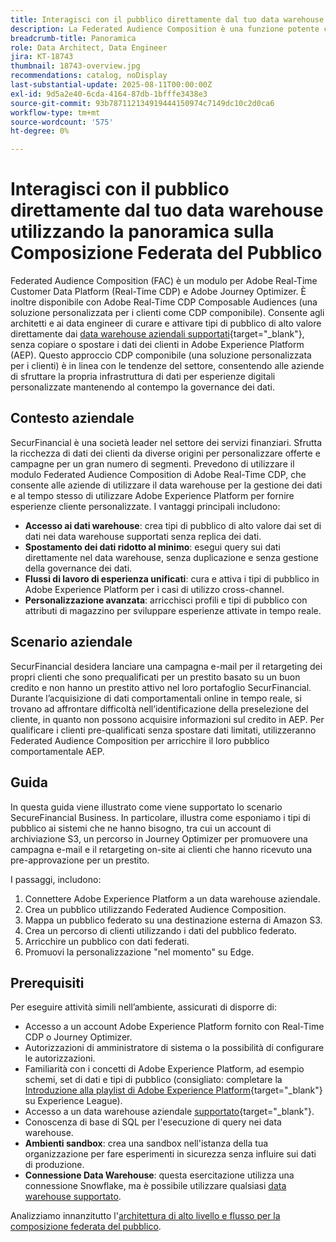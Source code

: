 ```yaml
---
title: Interagisci con il pubblico direttamente dal tuo data warehouse utilizzando la panoramica sulla Composizione Federata del Pubblico
description: La Federated Audience Composition è una funzione potente che consente agli architetti e ai data engineer di curare e attivare tipi di pubblico di alto valore direttamente dai data warehouse supportati.
breadcrumb-title: Panoramica
role: Data Architect, Data Engineer
jira: KT-18743
thumbnail: 18743-overview.jpg
recommendations: catalog, noDisplay
last-substantial-update: 2025-08-11T00:00:00Z
exl-id: 9d5a2e40-6cda-4164-87db-1bfffe3438e3
source-git-commit: 93b787112134919444150974c7149dc10c2d0ca6
workflow-type: tm+mt
source-wordcount: '575'
ht-degree: 0%

---
```


# Interagisci con il pubblico direttamente dal tuo data warehouse utilizzando la panoramica sulla Composizione Federata del Pubblico

Federated Audience Composition (FAC) è un modulo per Adobe Real-Time Customer Data Platform (Real-Time CDP) e Adobe Journey Optimizer. È inoltre disponibile con Adobe Real-Time CDP Composable Audiences (una soluzione personalizzata per i clienti come CDP componibile). Consente agli architetti e ai data engineer di curare e attivare tipi di pubblico di alto valore direttamente dai [data warehouse aziendali supportati](https://experienceleague.adobe.com/en/docs/federated-audience-composition/using/start/access-prerequisites){target="_blank"}, senza copiare o spostare i dati dei clienti in Adobe Experience Platform (AEP). Questo approccio CDP componibile (una soluzione personalizzata per i clienti) è in linea con le tendenze del settore, consentendo alle aziende di sfruttare la propria infrastruttura di dati per esperienze digitali personalizzate mantenendo al contempo la governance dei dati.

## Contesto aziendale

SecurFinancial è una società leader nel settore dei servizi finanziari. Sfrutta la ricchezza di dati dei clienti da diverse origini per personalizzare offerte e campagne per un gran numero di segmenti. Prevedono di utilizzare il modulo Federated Audience Composition di Adobe Real-Time CDP, che consente alle aziende di utilizzare il data warehouse per la gestione dei dati e al tempo stesso di utilizzare Adobe Experience Platform per fornire esperienze cliente personalizzate. I vantaggi principali includono:

- **Accesso ai dati warehouse**: crea tipi di pubblico di alto valore dai set di dati nei data warehouse supportati senza replica dei dati.
- **Spostamento dei dati ridotto al minimo**: esegui query sui dati direttamente nel data warehouse, senza duplicazione e senza gestione della governance dei dati.
- **Flussi di lavoro di esperienza unificati**: cura e attiva i tipi di pubblico in Adobe Experience Platform per i casi di utilizzo cross-channel.
- **Personalizzazione avanzata**: arricchisci profili e tipi di pubblico con attributi di magazzino per sviluppare esperienze attivate in tempo reale.

## Scenario aziendale

SecurFinancial desidera lanciare una campagna e-mail per il retargeting dei propri clienti che sono prequalificati per un prestito basato su un buon credito e non hanno un prestito attivo nel loro portafoglio SecurFinancial. Durante l’acquisizione di dati comportamentali online in tempo reale, si trovano ad affrontare difficoltà nell’identificazione della preselezione del cliente, in quanto non possono acquisire informazioni sul credito in AEP. Per qualificare i clienti pre-qualificati senza spostare dati limitati, utilizzeranno Federated Audience Composition per arricchire il loro pubblico comportamentale AEP.

## Guida

In questa guida viene illustrato come viene supportato lo scenario SecureFinancial Business. In particolare, illustra come esponiamo i tipi di pubblico ai sistemi che ne hanno bisogno, tra cui un account di archiviazione S3, un percorso in Journey Optimizer per promuovere una campagna e-mail e il retargeting on-site ai clienti che hanno ricevuto una pre-approvazione per un prestito.

I passaggi, includono:

1. Connettere Adobe Experience Platform a un data warehouse aziendale.
2. Crea un pubblico utilizzando Federated Audience Composition.
3. Mappa un pubblico federato su una destinazione esterna di Amazon S3.
4. Crea un percorso di clienti utilizzando i dati del pubblico federato.
5. Arricchire un pubblico con dati federati.
6. Promuovi la personalizzazione &quot;nel momento&quot; su Edge.

## Prerequisiti

Per eseguire attività simili nell’ambiente, assicurati di disporre di:

- Accesso a un account Adobe Experience Platform fornito con Real-Time CDP o Journey Optimizer.
- Autorizzazioni di amministratore di sistema o la possibilità di configurare le autorizzazioni.
- Familiarità con i concetti di Adobe Experience Platform, ad esempio schemi, set di dati e tipi di pubblico (consigliato: completare la [Introduzione alla playlist di Adobe Experience Platform](https://experienceleague.adobe.com/en/playlists/experience-platform-introduction?lang=en){target="_blank"} su Experience League).
- Accesso a un data warehouse aziendale [supportato](https://experienceleague.adobe.com/en/docs/federated-audience-composition/using/start/access-prerequisites){target="_blank"}.
- Conoscenza di base di SQL per l&#39;esecuzione di query nei data warehouse.
- **Ambienti sandbox**: crea una sandbox nell&#39;istanza della tua organizzazione per fare esperimenti in sicurezza senza influire sui dati di produzione.
- **Connessione Data Warehouse**: questa esercitazione utilizza una connessione Snowflake, ma è possibile utilizzare qualsiasi [data warehouse supportato](https://experienceleague.adobe.com/en/docs/federated-audience-composition/using/start/access-prerequisites).

Analizziamo innanzitutto l&#39;[architettura di alto livello e flusso per la composizione federata del pubblico](fac-architecture-and-flow.md).
